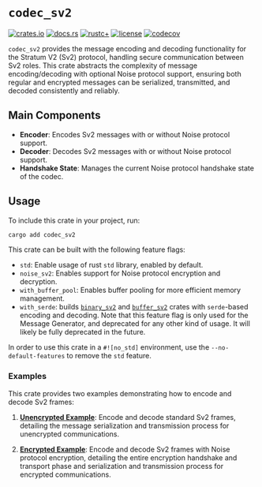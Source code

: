 # `codec_sv2`

[![crates.io](https://img.shields.io/crates/v/codec_sv2.svg)](https://crates.io/crates/codec_sv2)
[![docs.rs](https://docs.rs/codec_sv2/badge.svg)](https://docs.rs/codec_sv2)
[![rustc+](https://img.shields.io/badge/rustc-1.75.0%2B-lightgrey.svg)](https://blog.rust-lang.org/2023/12/28/Rust-1.75.0.html)
[![license](https://img.shields.io/badge/license-MIT%2FApache--2.0-blue.svg)](https://github.com/stratum-mining/stratum/blob/main/LICENSE.md)
[![codecov](https://codecov.io/gh/stratum-mining/stratum/branch/main/graph/badge.svg?flag=codec_sv2-coverage)](https://codecov.io/gh/stratum-mining/stratum)

`codec_sv2` provides the message encoding and decoding functionality for the Stratum V2 (Sv2)
protocol, handling secure communication between Sv2 roles. This crate abstracts the complexity of
message encoding/decoding with optional Noise protocol support, ensuring both regular and encrypted
messages can be serialized, transmitted, and decoded consistently and reliably.

## Main Components

- **Encoder**: Encodes Sv2 messages with or without Noise protocol support.
- **Decoder**: Decodes Sv2 messages with or without Noise protocol support.
- **Handshake State**: Manages the current Noise protocol handshake state of the codec.


## Usage

To include this crate in your project, run:

```bash
cargo add codec_sv2
```

This crate can be built with the following feature flags:

- `std`: Enable usage of rust `std` library, enabled by default.
- `noise_sv2`: Enables support for Noise protocol encryption and decryption.
- `with_buffer_pool`: Enables buffer pooling for more efficient memory management.
- `with_serde`: builds [`binary_sv2`](https://crates.io/crates/binary_sv2) and
  [`buffer_sv2`](https://crates.io/crates/buffer_sv2) crates with `serde`-based encoding and
  decoding. Note that this feature flag is only used for the Message Generator, and deprecated
  for any other kind of usage. It will likely be fully deprecated in the future.

In order to use this crate in a `#![no_std]` environment, use the `--no-default-features` to remove the `std` feature.

### Examples

This crate provides two examples demonstrating how to encode and decode Sv2 frames:

1. **[Unencrypted Example](https://github.com/stratum-mining/stratum/blob/main/protocols/v2/codec-sv2/examples/unencrypted.rs)**:
   Encode and decode standard Sv2 frames, detailing the message serialization and transmission
   process for unencrypted communications.

2. **[Encrypted Example](https://github.com/stratum-mining/stratum/blob/main/protocols/v2/codec-sv2/examples/encrypted.rs)**:
   Encode and decode Sv2 frames with Noise protocol encryption, detailing the entire encryption
   handshake and transport phase and serialization and transmission process for encrypted
   communications.
